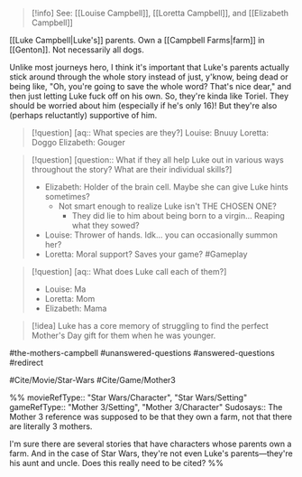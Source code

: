 >[!info]
>See: [[Louise Campbell]], [[Loretta Campbell]], and [[Elizabeth Campbell]]

[[Luke Campbell|Luke's]] parents. Own a [[Campbell Farms|farm]] in [[Genton]]. Not necessarily all dogs.

Unlike most journeys hero, I think it's important that Luke's parents actually stick around through the whole story instead of just, y'know, being dead or being like, "Oh, you're going to save the whole word? That's nice dear," and then just letting Luke fuck off on his own. So, they're kinda like Toriel. They should be worried about him (especially if he's only 16)! But they're also (perhaps reluctantly) supportive of him.

>[!question] [aq:: What species are they?]
>Louise: Bnuuy
>Loretta: Doggo
>Elizabeth: Gouger

>[!question] [question:: What if they all help Luke out in various ways throughout the story? What are their individual skills?]
>- Elizabeth: Holder of the brain cell. Maybe she can give Luke hints sometimes?
>	- Not smart enough to realize Luke isn't THE CHOSEN ONE?
>		- They did lie to him about being born to a virgin... Reaping what they sowed?
>- Louise: Thrower of hands. Idk... you can occasionally summon her?
>- Loretta: Moral support? Saves your game?
#Gameplay 

>[!question] [aq:: What does Luke call each of them?]
>- Louise: Ma
>- Loretta: Mom
>- Elizabeth: Mama

>[!idea]
>Luke has a core memory of struggling to find the perfect Mother's Day gift for them when he was younger.

#the-mothers-campbell #unanswered-questions #answered-questions #redirect

#Cite/Movie/Star-Wars #Cite/Game/Mother3 

%%
movieRefType:: "Star Wars/Character", "Star Wars/Setting"
gameRefType:: "Mother 3/Setting", "Mother 3/Character"
Sudosays:: The Mother 3 reference was supposed to be that they own a farm, not that there are literally 3 mothers.

I'm sure there are several stories that have characters whose parents own a farm. And in the case of Star Wars, they're not even Luke's parents—they're his aunt and uncle. Does this really need to be cited?
%%